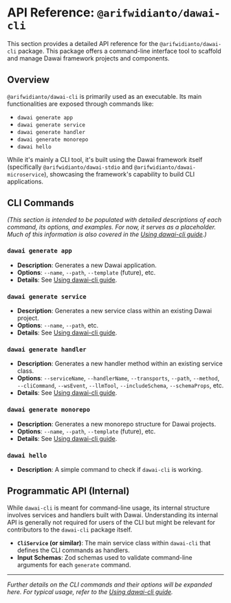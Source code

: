 # API Reference: `@arifwidianto/dawai-cli`

This section provides a detailed API reference for the `@arifwidianto/dawai-cli` package. This package offers a command-line interface tool to scaffold and manage Dawai framework projects and components.

## Overview

`@arifwidianto/dawai-cli` is primarily used as an executable. Its main functionalities are exposed through commands like:
*   `dawai generate app`
*   `dawai generate service`
*   `dawai generate handler`
*   `dawai generate monorepo`
*   `dawai hello`

While it's mainly a CLI tool, it's built using the Dawai framework itself (specifically `@arifwidianto/dawai-stdio` and `@arifwidianto/dawai-microservice`), showcasing the framework's capability to build CLI applications.

## CLI Commands

*(This section is intended to be populated with detailed descriptions of each command, its options, and examples. For now, it serves as a placeholder. Much of this information is also covered in the [Using dawai-cli guide](../guides/cli-tool.md).)*

### `dawai generate app`
*   **Description**: Generates a new Dawai application.
*   **Options**: `--name`, `--path`, `--template` (future), etc.
*   **Details**: See [Using dawai-cli guide](../guides/cli-tool.md#1-dawai-generate-app).

### `dawai generate service`
*   **Description**: Generates a new service class within an existing Dawai project.
*   **Options**: `--name`, `--path`, etc.
*   **Details**: See [Using dawai-cli guide](../guides/cli-tool.md#2-dawai-generate-service).

### `dawai generate handler`
*   **Description**: Generates a new handler method within an existing service class.
*   **Options**: `--serviceName`, `--handlerName`, `--transports`, `--path`, `--method`, `--cliCommand`, `--wsEvent`, `--llmTool`, `--includeSchema`, `--schemaProps`, etc.
*   **Details**: See [Using dawai-cli guide](../guides/cli-tool.md#3-dawai-generate-handler).

### `dawai generate monorepo`
*   **Description**: Generates a new monorepo structure for Dawai projects.
*   **Options**: `--name`, `--path`, `--template` (future), etc.
*   **Details**: See [Using dawai-cli guide](../guides/cli-tool.md#4-dawai-generate-monorepo).

### `dawai hello`
*   **Description**: A simple command to check if `dawai-cli` is working.

## Programmatic API (Internal)

While `dawai-cli` is meant for command-line usage, its internal structure involves services and handlers built with Dawai. Understanding its internal API is generally not required for users of the CLI but might be relevant for contributors to the `dawai-cli` package itself.

*   **`CliService` (or similar)**: The main service class within `dawai-cli` that defines the CLI commands as handlers.
*   **Input Schemas**: Zod schemas used to validate command-line arguments for each `generate` command.

---

*Further details on the CLI commands and their options will be expanded here. For typical usage, refer to the [Using dawai-cli guide](../guides/cli-tool.md).*
